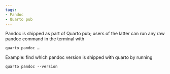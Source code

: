 ```yaml
---
tags:
- Pandoc
- Quarto pub
---
```


Pandoc is shipped as part of Quarto pub; users of the latter can run any
raw pandoc command in the terminal with

    quarto pandoc …

Example: find which pandoc version is shipped with quarto by running

    quarto pandoc --version
